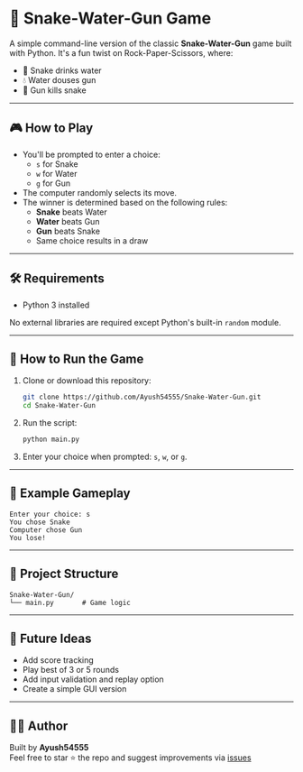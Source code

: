 # 🐍 Snake-Water-Gun Game

A simple command-line version of the classic **Snake-Water-Gun** game built with Python. It's a fun twist on Rock-Paper-Scissors, where:

- 🐍 Snake drinks water
- 💧 Water douses gun
- 🔫 Gun kills snake

---

## 🎮 How to Play

- You'll be prompted to enter a choice:
  - `s` for Snake
  - `w` for Water
  - `g` for Gun
- The computer randomly selects its move.
- The winner is determined based on the following rules:
  - **Snake** beats Water
  - **Water** beats Gun
  - **Gun** beats Snake
  - Same choice results in a draw

---

## 🛠️ Requirements

- Python 3 installed

No external libraries are required except Python's built-in `random` module.

---

## 🚀 How to Run the Game

1. Clone or download this repository:
   ```bash
   git clone https://github.com/Ayush54555/Snake-Water-Gun.git
   cd Snake-Water-Gun
   ```

2. Run the script:
   ```bash
   python main.py
   ```

3. Enter your choice when prompted: `s`, `w`, or `g`.

---

## 🧠 Example Gameplay

```
Enter your choice: s
You chose Snake
Computer chose Gun
You lose!
```

---

## 📁 Project Structure

```
Snake-Water-Gun/
└── main.py       # Game logic
```

---

## 📌 Future Ideas

- Add score tracking
- Play best of 3 or 5 rounds
- Add input validation and replay option
- Create a simple GUI version

---

## 👨‍💻 Author

Built by **Ayush54555**  
Feel free to star ⭐ the repo and suggest improvements via [issues](h)
